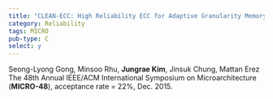 ```yaml
---
title: "CLEAN-ECC: High Reliability ECC for Adaptive Granularity Memory System"
category: Reliability
tags: MICRO
pub-type: C
select: y
---
```


Seong-Lyong Gong, Minsoo Rhu, **Jungrae Kim**, Jinsuk Chung, Mattan Erez<br>
The 48th Annual IEEE/ACM International Symposium on Microarchitecture (**MICRO-48**), acceptance rate = 22%, Dec. 2015.

